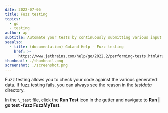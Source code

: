 ```yaml
---
date: 2022-07-05
title: Fuzz testing
topics:
  - go
  - testing
author: ap
subtitle: Automate your tests by continuously submitting various input.
seealso:
  - title: (documentation) GoLand Help - Fuzz testing
    href: >-
      https://www.jetbrains.com/help/go/2022.2/performing-tests.html#run-fuzz-testing
thumbnail: ./thumbnail.png
screenshot: ./screenshot.png
---
```


Fuzz testing allows you to check your code against the various generated data. If fuzz testing fails, you can always see the reason in the _testdata_ directory.

In the `\_test` file, click the **Run Test** icon in the gutter and navigate to **Run | go test -fuzz FuzzMyTest**.
